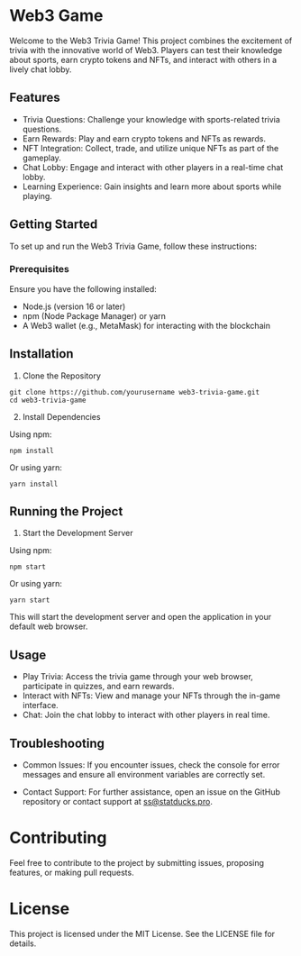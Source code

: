 # Web3 Game
Welcome to the Web3 Trivia Game! This project combines the excitement of trivia with the innovative world of Web3. Players can test their knowledge about sports, earn crypto tokens and NFTs, and interact with others in a lively chat lobby.

## Features
- Trivia Questions: Challenge your knowledge with sports-related trivia questions.
- Earn Rewards: Play and earn crypto tokens and NFTs as rewards.
- NFT Integration: Collect, trade, and utilize unique NFTs as part of the gameplay.
- Chat Lobby: Engage and interact with other players in a real-time chat lobby.
- Learning Experience: Gain insights and learn more about sports while playing.

## Getting Started
To set up and run the Web3 Trivia Game, follow these instructions:

### Prerequisites
Ensure you have the following installed:

- Node.js (version 16 or later)
- npm (Node Package Manager) or yarn
- A Web3 wallet (e.g., MetaMask) for interacting with the blockchain
## Installation
1. Clone the Repository
```
git clone https://github.com/yourusername web3-trivia-game.git
cd web3-trivia-game
```
2. Install Dependencies

Using npm:
```
npm install
```
Or using yarn:

```
yarn install
```

## Running the Project
1. Start the Development Server

Using npm:

```
npm start
```
Or using yarn:
```
yarn start
```
This will start the development server and open the application in your default web browser.

## Usage
- Play Trivia: Access the trivia game through your web browser, participate in quizzes, and earn rewards.
- Interact with NFTs: View and manage your NFTs through the in-game interface.
- Chat: Join the chat lobby to interact with other players in real time.

## Troubleshooting
- Common Issues: If you encounter issues, check the console for error messages and ensure all environment variables are correctly set.

- Contact Support: For further assistance, open an issue on the GitHub repository or contact support at ss@statducks.pro.

# Contributing
Feel free to contribute to the project by submitting issues, proposing features, or making pull requests.

# License
This project is licensed under the MIT License. See the LICENSE file for details.